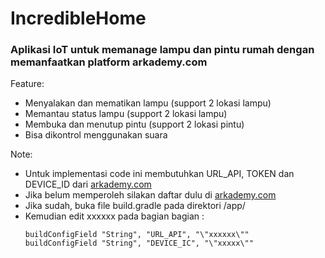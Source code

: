# IncredibleHome
### Aplikasi IoT untuk memanage lampu dan pintu rumah dengan memanfaatkan platform arkademy.com
Feature:
- Menyalakan dan mematikan lampu (support 2 lokasi lampu)
- Memantau status lampu (support 2 lokasi lampu)
- Membuka dan menutup pintu (support 2 lokasi pintu)
- Bisa dikontrol menggunakan suara

Note:
- Untuk implementasi code ini membutuhkan URL_API, TOKEN dan DEVICE_ID dari [arkademy.com](https://arkademy.com)
- Jika belum memperoleh silakan daftar dulu di [arkademy.com](https://arkademy.com)
- Jika sudah, buka file build.gradle pada direktori <project>/app/
- Kemudian edit xxxxxx pada bagian bagian :
  ```
  buildConfigField "String", "URL_API", "\"xxxxxx\""
  buildConfigField "String", "DEVICE_IC", "\"xxxxx\""
  ```